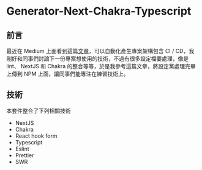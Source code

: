 # Generator-Next-Chakra-Typescript

## 前言

最近在 Medium 上面看到這篇[文章](https://medium.com/@danielhu95/use-yeoman-code-generator-to-make-your-life-easier-6d76695e5a37)，可以自動化產生專案架構包含 CI / CD，我剛好和同事們討論下一份專案想使用的技術，不過有很多設定檔要處理，像是 lint、 NextJS 和 Chakra 的整合等等，於是我參考這篇文章，將設定黨處理完畢上傳到 NPM 上面，讓同事們能專注在練習技術上。

## 技術

本套件整合了下列相關技術

- NextJS
- Chakra
- React hook form
- Typescript
- Eslint
- Prettier
- SWR
